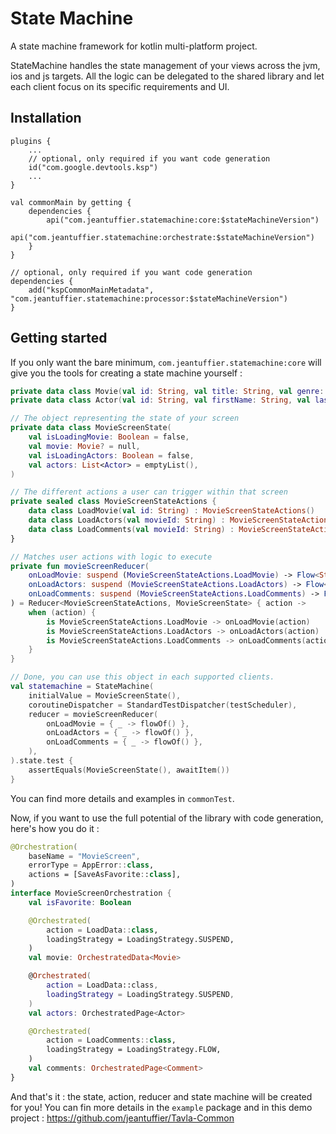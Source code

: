 # State Machine

A state machine framework for kotlin multi-platform project.

StateMachine handles the state management of your views across the jvm, ios and js targets. All the logic can be 
delegated to the shared library and let each client focus on its specific requirements and UI.

## Installation
```
plugins {
    ...
    // optional, only required if you want code generation
    id("com.google.devtools.ksp")
    ...
}

val commonMain by getting {
    dependencies {
        api("com.jeantuffier.statemachine:core:$stateMachineVersion")
        api("com.jeantuffier.statemachine:orchestrate:$stateMachineVersion")
    }
}

// optional, only required if you want code generation
dependencies {
    add("kspCommonMainMetadata", "com.jeantuffier.statemachine:processor:$stateMachineVersion")
}
```

## Getting started

If you only want the bare minimum, `com.jeantuffier.statemachine:core` will give you the tools for creating a 
state machine yourself :
```kotlin
private data class Movie(val id: String, val title: String, val genre: String)
private data class Actor(val id: String, val firstName: String, val lastName: String)

// The object representing the state of your screen
private data class MovieScreenState(
    val isLoadingMovie: Boolean = false,
    val movie: Movie? = null,
    val isLoadingActors: Boolean = false,
    val actors: List<Actor> = emptyList(),
)

// The different actions a user can trigger within that screen
private sealed class MovieScreenStateActions {
    data class LoadMovie(val id: String) : MovieScreenStateActions()
    data class LoadActors(val movieId: String) : MovieScreenStateActions()
    data class LoadComments(val movieId: String) : MovieScreenStateActions()
}

// Matches user actions with logic to execute
private fun movieScreenReducer(
    onLoadMovie: suspend (MovieScreenStateActions.LoadMovie) -> Flow<StateUpdate<MovieScreenState>>,
    onLoadActors: suspend (MovieScreenStateActions.LoadActors) -> Flow<StateUpdate<MovieScreenState>>,
    onLoadComments: suspend (MovieScreenStateActions.LoadComments) -> Flow<StateUpdate<MovieScreenState>>,
) = Reducer<MovieScreenStateActions, MovieScreenState> { action ->
    when (action) {
        is MovieScreenStateActions.LoadMovie -> onLoadMovie(action)
        is MovieScreenStateActions.LoadActors -> onLoadActors(action)
        is MovieScreenStateActions.LoadComments -> onLoadComments(action)
    }
}

// Done, you can use this object in each supported clients.
val statemachine = StateMachine(
    initialValue = MovieScreenState(),
    coroutineDispatcher = StandardTestDispatcher(testScheduler),
    reducer = movieScreenReducer(
        onLoadMovie = { _ -> flowOf() },
        onLoadActors = { _ -> flowOf() },
        onLoadComments = { _ -> flowOf() },
    ),
).state.test {
    assertEquals(MovieScreenState(), awaitItem())
}
```

You can find more details and examples in `commonTest`.

Now, if you want to use the full potential of the library with code generation, here's how you do it :

```kotlin
@Orchestration(
    baseName = "MovieScreen",
    errorType = AppError::class,
    actions = [SaveAsFavorite::class],
)
interface MovieScreenOrchestration {
    val isFavorite: Boolean

    @Orchestrated(
        action = LoadData::class,
        loadingStrategy = LoadingStrategy.SUSPEND,
    )
    val movie: OrchestratedData<Movie>

    @Orchestrated(
        action = LoadData::class,
        loadingStrategy = LoadingStrategy.SUSPEND,
    )
    val actors: OrchestratedPage<Actor>

    @Orchestrated(
        action = LoadComments::class,
        loadingStrategy = LoadingStrategy.FLOW,
    )
    val comments: OrchestratedPage<Comment>
}
```
And that's it : the state, action, reducer and state machine will be created for you! You can fin more details in the
`example` package and in this demo project : https://github.com/jeantuffier/Tavla-Common